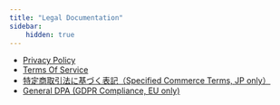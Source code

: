 ```yaml
---
title: "Legal Documentation"
sidebar:
    hidden: true
---
```

- [Privacy Policy](/legal/privacy)
- [Terms Of Service](/legal/terms)
- [特定商取引法に基づく表記（Specified Commerce Terms, JP only）](/legal/jp-payments)
- [General DPA (GDPR Compliance, EU only)](/legal/dpa)